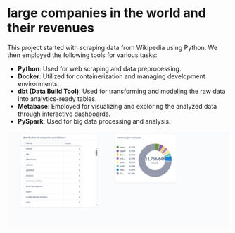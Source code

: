 # large companies in the world and their revenues

This project started with scraping data from Wikipedia using Python. We then employed the following tools for various tasks: 

- **Python**: Used for web scraping and data preprocessing.
- **Docker**: Utilized for containerization and managing development environments.
- **dbt (Data Build Tool)**: Used for transforming and modeling the raw data into analytics-ready tables.
- **Metabase**: Employed for visualizing and exploring the analyzed data through interactive dashboards.
- **PySpark**: Used for big data processing and analysis.

![Project Screenshot](https://raw.githubusercontent.com/vicKibira/world_largest_companies/main/Screenshot%20(18).png)
